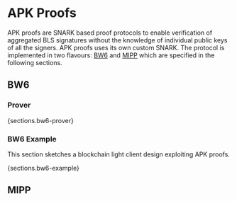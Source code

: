 # APK Proofs

APK proofs are SNARK based proof protocols to enable verification of aggregated BLS signatures without the knowledge of individual public keys of all the signers. APK proofs uses its own custom SNARK. The protocol is implemented in two flavours: [BW6](#BW6) and [MIPP](#MIPP) which are specified in the following sections.

## BW6
### Prover

{sections.bw6-prover}
### BW6 Example
This section sketches a blockchain light client design exploiting APK proofs.

{sections.bw6-example}

## MIPP
